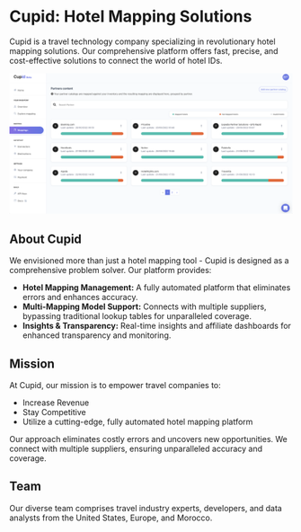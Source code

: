 # Cupid: Hotel Mapping Solutions

Cupid is a travel technology company specializing in revolutionary hotel mapping solutions. Our comprehensive platform offers fast, precise, and cost-effective solutions to connect the world of hotel IDs. 

![Cupid Logo](images/dashboard.png)

## About Cupid

We envisioned more than just a hotel mapping tool - Cupid is designed as a comprehensive problem solver. Our platform provides:

- **Hotel Mapping Management:** A fully automated platform that eliminates errors and enhances accuracy.
- **Multi-Mapping Model Support:** Connects with multiple suppliers, bypassing traditional lookup tables for unparalleled coverage.
- **Insights & Transparency:** Real-time insights and affiliate dashboards for enhanced transparency and monitoring.

## Mission

At Cupid, our mission is to empower travel companies to:

- Increase Revenue
- Stay Competitive
- Utilize a cutting-edge, fully automated hotel mapping platform

Our approach eliminates costly errors and uncovers new opportunities. We connect with multiple suppliers, ensuring unparalleled accuracy and coverage.

## Team

Our diverse team comprises travel industry experts, developers, and data analysts from the United States, Europe, and Morocco.

